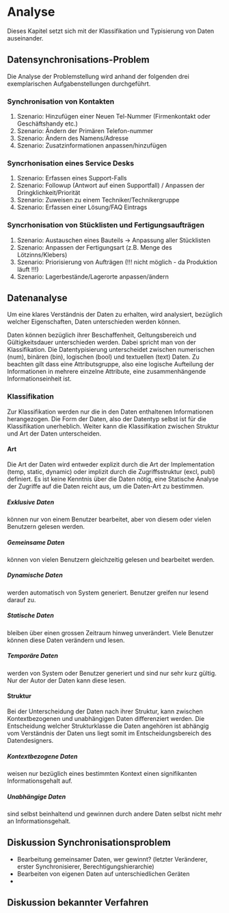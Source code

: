 

# Analyse
Dieses Kapitel setzt sich mit der Klassifikation und Typisierung von Daten auseinander. 

## Datensynchronisations-Problem
Die Analyse der Problemstellung wird anhand der folgenden drei exemplarischen Aufgabenstellungen durchgeführt.

### Synchronisation von Kontakten
1. Szenario: Hinzufügen einer Neuen Tel-Nummer (Firmenkontakt oder Geschäftshandy etc.)
2. Szenario: Ändern der Primären Telefon-nummer
3. Szenario: Ändern des Namens/Adresse
4. Szenario: Zusatzinformationen anpassen/hinzufügen

### Syncrhonisation eines Service Desks
1. Szenario: Erfassen eines Support-Falls
2. Szenario: Followup (Antwort auf einen Supportfall) / Anpassen der Dringklichkeit/Priorität
3. Szenario: Zuweisen zu einem Techniker/Technikergruppe
4. Szenario: Erfassen einer Lösung/FAQ Eintrags

### Syncrhonisation von Stücklisten und Fertigungsaufträgen 
1. Szenario: Austauschen eines Bauteils -> Anpassung aller Stücklisten
2. Szenario: Anpassen der Fertigungsart (z.B. Menge des Lötzinns/Klebers)
3. Szenario: Priorisierung von Aufträgen (!!! nicht möglich - da Produktion läuft !!!)
4. Szenario: Lagerbestände/Lagerorte anpassen/ändern

## Datenanalyse
<!-- 
Typen von Daten:
- Numerische (int, float)
- Binäre (binary)
- Textuelle (char, string)
- Logische (boolean)

Beschaffenheit von Daten
- eigene Daten (eigener Post eines Blogs) (exclusive Daten)
- geteilte Daten (geteilter Post eines Blogs (mehrere Autoren)) (gemeinsame Daten)
- kontextuell abhängige Daten (Kommentar eines Posts) (Kontextbezogene Daten)
- logisch abhängige Daten (Alter eines Posts (seit Publizierung)) (Logisch abhängige Daten)
-->

Um eine klares Verständnis der Daten zu erhalten, wird analysiert, bezüglich welcher Eigenschaften, Daten unterschieden werden können. 

Daten können bezüglich ihrer Beschaffenheit, Geltungsbereich und Gültigkeitsdauer unterschieden werden. Dabei spricht man von der Klassifikation. 
Die Datentypisierung unterscheidet zwischen numerischen (num), binären (bin), logischen (bool) und textuellen (text) Daten.
Zu beachten gilt dass eine Attributsgruppe, also eine logische Aufteilung der Informationen in mehrere einzelne Attribute, eine zusammenhängende Informationseinheit ist.

<!-- 
Begriff der Klassifikation einführen
Begriff der Attribute und Attributgruppen, Bildung von Gruppen durch Dateningenieur

Klassifikation... aber nicht nötigerweise Datentyp (num, bin, text, logical)

Diskussion Auftreten von Daten
 -->

### Klassifikation
Zur Klassifikation werden nur die in den Daten enthaltenen Informationen herangezogen. Die Form der Daten, also der Datentyp selbst ist für die Klassifikation unerheblich.
Weiter kann die Klassifikation zwischen Struktur und Art der Daten unterscheiden.



#### Art
Die Art der Daten wird entweder explizit durch die Art der Implementation (temp, static, dynamic) oder implizit durch die Zugriffsstruktur (excl, publ) definiert. Es ist keine Kenntnis über die Daten nötig, eine Statische Analyse der Zugriffe auf die Daten reicht aus, um die Daten-Art zu bestimmen.
<!-- !!!!!!!!!!!!! Statische Analyse -->

##### Exklusive Daten
können nur von einem Benutzer bearbeitet, aber von diesem oder vielen Benutzern gelesen werden.

##### Gemeinsame Daten
können von vielen Benutzern gleichzeitig gelesen und bearbeitet werden.

##### Dynamische Daten
werden automatisch von System generiert. Benutzer greifen nur lesend darauf zu.

##### Statische Daten
bleiben über einen grossen Zeitraum hinweg unverändert. Viele Benutzer können diese Daten verändern und lesen.

##### Temporäre Daten
werden von System oder Benutzer generiert und sind nur sehr kurz gültig. Nur der Autor der Daten kann diese lesen.


#### Struktur
Bei der Unterscheidung der Daten nach ihrer Struktur, kann zwischen Kontextbezogenen und unabhängigen Daten differenziert werden. Die Entscheidung welcher Strukturklasse die Daten angehören ist abhängig vom Verständnis der Daten uns liegt somit im Entscheidungsbereich des Datendesigners. 

##### Kontextbezogene Daten
weisen nur bezüglich eines bestimmten Kontext einen signifikanten Informationsgehalt auf.

<!-- Ref. Beispiel -->

##### Unabhängige Daten 
sind selbst beinhaltend und gewinnen durch andere Daten selbst nicht mehr an Informationsgehalt.

<!-- Ref. Beispiel -->


## Diskussion Synchronisationsproblem
- Bearbeitung gemeinsamer Daten, wer gewinnt? (letzter Veränderer, erster Synchronisierer, Berechtigungshierarchie)
- Bearbeiten von eigenen Daten auf unterschiedlichen Geräten
- 

## Diskussion bekannter Verfahren
<!-- (und Erklährung) in Bezug auf Ergebnisse der Datenanalyse -->
